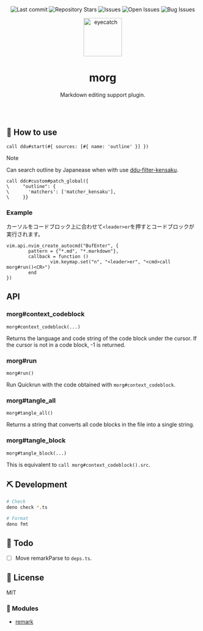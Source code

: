 <div align="center">

![Last commit](https://img.shields.io/github/last-commit/Comamoca/vim-morg?style=flat-square)
![Repository Stars](https://img.shields.io/github/stars/Comamoca/vim-morg?style=flat-square)
![Issues](https://img.shields.io/github/issues/Comamoca/vim-morg?style=flat-square)
![Open Issues](https://img.shields.io/github/issues-raw/Comamoca/vim-morg?style=flat-square)
![Bug Issues](https://img.shields.io/github/issues/Comamoca/vim-morg/bug?style=flat-square)

<img src="https://emoji2svg.deno.dev/api/🦊" alt="eyecatch" height="100">

# morg

Markdown editing support plugin. 

<br>
<br>

</div>

<div align="center">

</div>

## 🚀 How to use

```vim
call ddu#start(#{ sources: [#{ name: 'outline' }] })
```

> [!NOTE]
> Can search outline by Japanease when with use [ddu-filter-kensaku](https://github.com/Milly/ddu-filter-kensaku).


```vim
call ddc#custom#patch_global({
\     "outline": {
\       'matchers': ['matcher_kensaku'],
\     }}
```

### Example

カーソルをコードブロック上に合わせて`<leader>er`を押すとコードブロックが実行されます。

```vim
vim.api.nvim_create_autocmd("BufEnter", {
        pattern = {"*.md", "*.markdown"},
        callback = function ()
                vim.keymap.set("n", "<leader>er", "<cmd>call morg#run()<CR>")
        end
})
```

## API

### morg#context_codeblock

`morg#context_codeblock(...)`

Returns the language and code string of the code block under the cursor.
If the cursor is not in a code block, -1 is returned.

### morg#run

`morg#run()`

Run Quickrun with the code obtained with `morg#context_codeblock`.

### morg#tangle_all

`morg#tangle_all()`

Returns a string that converts all code blocks in the file into a single string.

### morg#tangle_block

`morg#tangle_block(...)`

This is equivalent to `call morg#context_codeblock().src`.

## ⛏️ Development

```sh
# Check
deno check *.ts

# Format
deno fmt
```

## 📝 Todo

- [ ] Move remarkParse to `deps.ts`.

## 📜 License

MIT

### 🧩 Modules

- [remark](https://github.com/remarkjs/remark)
